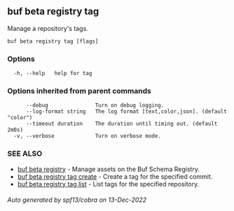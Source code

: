 ## buf beta registry tag

Manage a repository's tags.

```
buf beta registry tag [flags]
```

### Options

```
  -h, --help   help for tag
```

### Options inherited from parent commands

```
      --debug               Turn on debug logging.
      --log-format string   The log format [text,color,json]. (default "color")
      --timeout duration    The duration until timing out. (default 2m0s)
  -v, --verbose             Turn on verbose mode.
```

### SEE ALSO

* [buf beta registry](buf_beta_registry.md)	 - Manage assets on the Buf Schema Registry.
* [buf beta registry tag create](buf_beta_registry_tag_create.md)	 - Create a tag for the specified commit.
* [buf beta registry tag list](buf_beta_registry_tag_list.md)	 - List tags for the specified repository.

###### Auto generated by spf13/cobra on 13-Dec-2022
